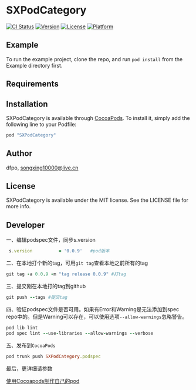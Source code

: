 # SXPodCategory

[![CI Status](http://img.shields.io/travis/dfpo/SXPodCategory.svg?style=flat)](https://travis-ci.org/dfpo/SXPodCategory)
[![Version](https://img.shields.io/cocoapods/v/SXPodCategory.svg?style=flat)](http://cocoapods.org/pods/SXPodCategory)
[![License](https://img.shields.io/cocoapods/l/SXPodCategory.svg?style=flat)](http://cocoapods.org/pods/SXPodCategory)
[![Platform](https://img.shields.io/cocoapods/p/SXPodCategory.svg?style=flat)](http://cocoapods.org/pods/SXPodCategory)

## Example

To run the example project, clone the repo, and run `pod install` from the Example directory first.

## Requirements

## Installation

SXPodCategory is available through [CocoaPods](http://cocoapods.org). To install
it, simply add the following line to your Podfile:

```ruby
pod "SXPodCategory"
```

## Author

dfpo, songxing10000@live.cn

## License

SXPodCategory is available under the MIT license. See the LICENSE file for more info.

## Developer
一、编辑podspec文件，同步s.version

```ruby
 s.version          = '0.0.9'   #pod版本
```
二、在本地打个新的tag，可用`git tag`查看本地之前所有的tag

```ruby
git tag -a 0.0.9 -m "tag release 0.0.9" #打tag
```
三、提交刚在本地打的tag到github

```ruby
git push --tags #提交tag
```


四、验证podspec文件是否可用。如果有Error和Warning是无法添加到spec repo中的。但是Warning可以存在，可以使用选项`--allow-warnings`忽略警告。

```ruby
pod lib lint
pod spec lint --use-libraries --allow-warnings --verbose
```

五、发布到`CocoaPods`

```ruby
pod trunk push SXPodCategory.podspec

```

最后，更详细请参数

[使用Cocoapods制作自己的pod](http://www.bijishequ.com/detail/228610?p=)
